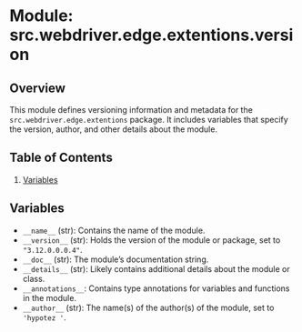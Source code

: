 # Module: src.webdriver.edge.extentions.version

## Overview

This module defines versioning information and metadata for the `src.webdriver.edge.extentions` package. It includes variables that specify the version, author, and other details about the module.

## Table of Contents
1.  [Variables](#variables)

## Variables

-   `__name__` (str): Contains the name of the module.
-   `__version__` (str): Holds the version of the module or package, set to `"3.12.0.0.0.4"`.
-  `__doc__` (str): The module’s documentation string.
-   `__details__` (str): Likely contains additional details about the module or class.
-  `__annotations__`: Contains type annotations for variables and functions in the module.
-  `__author__` (str): The name(s) of the author(s) of the module, set to `'hypotez '`.